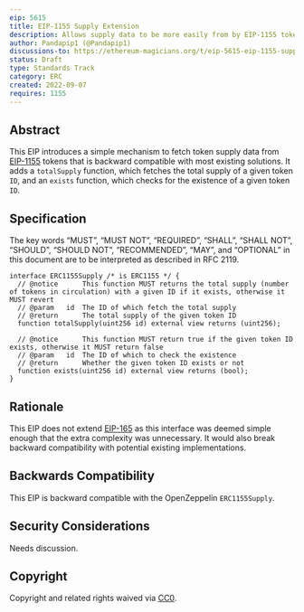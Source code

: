 ```yaml
---
eip: 5615
title: EIP-1155 Supply Extension
description: Allows supply data to be more easily from by EIP-1155 tokens
author: Pandapip1 (@Pandapip1)
discussions-to: https://ethereum-magicians.org/t/eip-5615-eip-1155-supply-extension/10732
status: Draft
type: Standards Track
category: ERC
created: 2022-09-07
requires: 1155
---
```


## Abstract

This EIP introduces a simple mechanism to fetch token supply data from [EIP-1155](./eip-1155.md) tokens that is backward compatible with most existing solutions. It adds a `totalSupply` function, which fetches the total supply of a given token `ID`, and an `exists` function, which checks for the existence of a given token `ID`.

## Specification

The key words “MUST”, “MUST NOT”, “REQUIRED”, “SHALL”, “SHALL NOT”, “SHOULD”, “SHOULD NOT”, “RECOMMENDED”, “MAY”, and “OPTIONAL” in this document are to be interpreted as described in RFC 2119.

```solidity
interface ERC1155Supply /* is ERC1155 */ {
  // @notice      This function MUST returns the total supply (number of tokens in circulation) with a given ID if it exists, otherwise it MUST revert
  // @param   id  The ID of which fetch the total supply
  // @return      The total supply of the given token ID
  function totalSupply(uint256 id) external view returns (uint256);

  // @notice      This function MUST return true if the given token ID exists, otherwise it MUST return false
  // @param   id  The ID of which to check the existence
  // @return      Whether the given token ID exists or not
  function exists(uint256 id) external view returns (bool);
}
```

## Rationale

This EIP does not extend [EIP-165](./eip-165.md) as this interface was deemed simple enough that the extra complexity was unnecessary. It would also break backward compatibility with potential existing implementations.

## Backwards Compatibility

This EIP is backward compatible with the OpenZeppelin `ERC1155Supply`.

## Security Considerations

Needs discussion.

## Copyright

Copyright and related rights waived via [CC0](../LICENSE.md).
